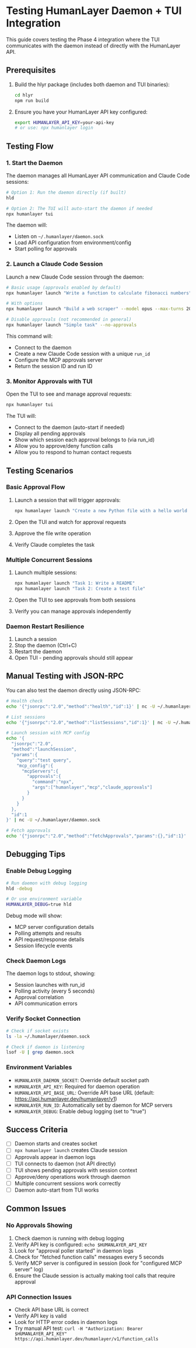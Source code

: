# Testing HumanLayer Daemon + TUI Integration

This guide covers testing the Phase 4 integration where the TUI communicates with the daemon instead of directly with the HumanLayer API.

## Prerequisites

1. Build the hlyr package (includes both daemon and TUI binaries):

   ```bash
   cd hlyr
   npm run build
   ```

2. Ensure you have your HumanLayer API key configured:
   ```bash
   export HUMANLAYER_API_KEY=your-api-key
   # or use: npx humanlayer login
   ```

## Testing Flow

### 1. Start the Daemon

The daemon manages all HumanLayer API communication and Claude Code sessions:

```bash
# Option 1: Run the daemon directly (if built)
hld

# Option 2: The TUI will auto-start the daemon if needed
npx humanlayer tui
```

The daemon will:

- Listen on `~/.humanlayer/daemon.sock`
- Load API configuration from environment/config
- Start polling for approvals

### 2. Launch a Claude Code Session

Launch a new Claude Code session through the daemon:

```bash
# Basic usage (approvals enabled by default)
npx humanlayer launch "Write a function to calculate fibonacci numbers"

# With options
npx humanlayer launch "Build a web scraper" --model opus --max-turns 20

# Disable approvals (not recommended in general)
npx humanlayer launch "Simple task" --no-approvals
```

This command will:

- Connect to the daemon
- Create a new Claude Code session with a unique `run_id`
- Configure the MCP approvals server
- Return the session ID and run ID

### 3. Monitor Approvals with TUI

Open the TUI to see and manage approval requests:

```bash
npx humanlayer tui
```

The TUI will:

- Connect to the daemon (auto-start if needed)
- Display all pending approvals
- Show which session each approval belongs to (via run_id)
- Allow you to approve/deny function calls
- Allow you to respond to human contact requests

## Testing Scenarios

### Basic Approval Flow

1. Launch a session that will trigger approvals:

   ```bash
   npx humanlayer launch "Create a new Python file with a hello world function"
   ```

2. Open the TUI and watch for approval requests
3. Approve the file write operation
4. Verify Claude completes the task

### Multiple Concurrent Sessions

1. Launch multiple sessions:

   ```bash
   npx humanlayer launch "Task 1: Write a README"
   npx humanlayer launch "Task 2: Create a test file"
   ```

2. Open the TUI to see approvals from both sessions
3. Verify you can manage approvals independently

### Daemon Restart Resilience

1. Launch a session
2. Stop the daemon (Ctrl+C)
3. Restart the daemon
4. Open TUI - pending approvals should still appear

## Manual Testing with JSON-RPC

You can also test the daemon directly using JSON-RPC:

```bash
# Health check
echo '{"jsonrpc":"2.0","method":"health","id":1}' | nc -U ~/.humanlayer/daemon.sock

# List sessions
echo '{"jsonrpc":"2.0","method":"listSessions","id":1}' | nc -U ~/.humanlayer/daemon.sock

# Launch session with MCP config
echo '{
  "jsonrpc":"2.0",
  "method":"launchSession",
  "params":{
    "query":"test query",
    "mcp_config":{
      "mcpServers":{
        "approvals":{
          "command":"npx",
          "args":["humanlayer","mcp","claude_approvals"]
        }
      }
    }
  },
  "id":1
}' | nc -U ~/.humanlayer/daemon.sock

# Fetch approvals
echo '{"jsonrpc":"2.0","method":"fetchApprovals","params":{},"id":1}' | nc -U ~/.humanlayer/daemon.sock
```

## Debugging Tips

### Enable Debug Logging

```bash
# Run daemon with debug logging
hld -debug

# Or use environment variable
HUMANLAYER_DEBUG=true hld
```

Debug mode will show:

- MCP server configuration details
- Polling attempts and results
- API request/response details
- Session lifecycle events

### Check Daemon Logs

The daemon logs to stdout, showing:

- Session launches with run_id
- Polling activity (every 5 seconds)
- Approval correlation
- API communication errors

### Verify Socket Connection

```bash
# Check if socket exists
ls -la ~/.humanlayer/daemon.sock

# Check if daemon is listening
lsof -U | grep daemon.sock
```

### Environment Variables

- `HUMANLAYER_DAEMON_SOCKET`: Override default socket path
- `HUMANLAYER_API_KEY`: Required for daemon operation
- `HUMANLAYER_API_BASE_URL`: Override API base URL (default: https://api.humanlayer.dev/humanlayer/v1)
- `HUMANLAYER_RUN_ID`: Automatically set by daemon for MCP servers
- `HUMANLAYER_DEBUG`: Enable debug logging (set to "true")

## Success Criteria

- [ ] Daemon starts and creates socket
- [ ] `npx humanlayer launch` creates Claude session
- [ ] Approvals appear in daemon logs
- [ ] TUI connects to daemon (not API directly)
- [ ] TUI shows pending approvals with session context
- [ ] Approve/deny operations work through daemon
- [ ] Multiple concurrent sessions work correctly
- [ ] Daemon auto-start from TUI works

## Common Issues

### No Approvals Showing

1. Check daemon is running with debug logging
2. Verify API key is configured: `echo $HUMANLAYER_API_KEY`
3. Look for "approval poller started" in daemon logs
4. Check for "fetched function calls" messages every 5 seconds
5. Verify MCP server is configured in session (look for "configured MCP server" log)
6. Ensure the Claude session is actually making tool calls that require approval

### API Connection Issues

- Check API base URL is correct
- Verify API key is valid
- Look for HTTP error codes in daemon logs
- Try manual API test: `curl -H "Authorization: Bearer $HUMANLAYER_API_KEY" https://api.humanlayer.dev/humanlayer/v1/function_calls`
